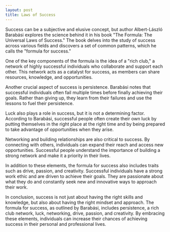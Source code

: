 ```yaml
---
layout: post
title: Laws of Success
---
```

Success can be a subjective and elusive concept, but author Albert-László Barabási explores the science behind it in his book "The Formula: The Universal Laws of Success." The book delves into the study of success across various fields and discovers a set of common patterns, which he calls the "formula for success."

One of the key components of the formula is the idea of a "rich club," a network of highly successful individuals who collaborate and support each other. This network acts as a catalyst for success, as members can share resources, knowledge, and opportunities.

Another crucial aspect of success is persistence. Barabási notes that successful individuals often fail multiple times before finally achieving their goals. Rather than giving up, they learn from their failures and use the lessons to fuel their persistence.

Luck also plays a role in success, but it is not a determining factor. According to Barabási, successful people often create their own luck by putting themselves in the right place at the right time and by being prepared to take advantage of opportunities when they arise.

Networking and building relationships are also critical to success. By connecting with others, individuals can expand their reach and access new opportunities. Successful people understand the importance of building a strong network and make it a priority in their lives.

In addition to these elements, the formula for success also includes traits such as drive, passion, and creativity. Successful individuals have a strong work ethic and are driven to achieve their goals. They are passionate about what they do and constantly seek new and innovative ways to approach their work.

In conclusion, success is not just about having the right skills and knowledge, but also about having the right mindset and approach. The formula for success, as outlined by Barabási, includes persistence, a rich club network, luck, networking, drive, passion, and creativity. By embracing these elements, individuals can increase their chances of achieving success in their personal and professional lives.
